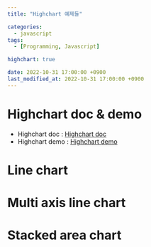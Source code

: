 ```yaml
---
title: "Highchart 예제들"

categories: 
  - javascript
tags:
  - [Programming, Javascript]

highchart: true 

date: 2022-10-31 17:00:00 +0900
last_modified_at: 2022-10-31 17:00:00 +0900
---
```

# Highchart doc & demo
* Highchart doc  : [Highchart doc](https://www.highcharts.com/docs/index, "Highchart doc")
* Highchart demo : [Highchart demo](https://www.highcharts.com/demo, "Highchart demo")

# Line chart

 <div id="highchart_line_sample">
 </div>
 <script>
  Highcharts.chart('highchart_line_sample', {
    title: {
        text: 'U.S Solar Employment Growth by Job Category, 2010-2020'
    },
    subtitle: {
        text: 'Source: <a href="https://irecusa.org/programs/solar-jobs-census/" target="_blank">IREC</a>'
    },
    yAxis: {
        title: {
            text: 'Number of Employees'
        }
    },
    xAxis: {
        accessibility: {
            rangeDescription: 'Range: 2010 to 2020'
        }
    },
    legend: {
        layout: 'vertical',
        align: 'right',
        verticalAlign: 'middle'
    },
    plotOptions: {
        series: {
            label: {
                connectorAllowed: false
            },
            pointStart: 2010
        }
    },
    series: [{
        name: 'Installation & Developers',
        data: [43934, 48656, 65165, 81827, 112143, 142383,
            171533, 165174, 155157, 161454, 154610]
    }, {
        name: 'Manufacturing',
        data: [24916, 37941, 29742, 29851, 32490, 30282,
            38121, 36885, 33726, 34243, 31050]
    }, {
        name: 'Sales & Distribution',
        data: [11744, 30000, 16005, 19771, 20185, 24377,
            32147, 30912, 29243, 29213, 25663]
    }, {
        name: 'Operations & Maintenance',
        data: [null, null, null, null, null, null, null,
            null, 11164, 11218, 10077]
    }, {
        name: 'Other',
        data: [21908, 5548, 8105, 11248, 8989, 11816, 18274,
            17300, 13053, 11906, 10073]
    }],
    responsive: {
        rules: [{
            condition: {
                maxWidth: 500
            },
            chartOptions: {
                legend: {
                    layout: 'horizontal',
                    align: 'center',
                    verticalAlign: 'bottom'
                }
            }
        }]
    }
});
 </script>

# Multi axis line chart

 <div id="highchart_multi_axis_line_sample">
 </div>
 <script>
  Highcharts.chart('highchart_multi_axis_line_sample', {
    title: {
        text: 'Tank pressure, Ship speed, BOG'
    },
    yAxis: [{
        title: {
            text: 'Pressure, mbarg',
            style: {
                color: Highcharts.getOptions().colors[0]
            }
        },
        labels: {
            format: '{value}',
            style: {
                color: Highcharts.getOptions().colors[0]
            }
        }
    },{
    	title: {
            text: 'Ship speed, kt',
            style: {
                color: Highcharts.getOptions().colors[3]
            },
            rotation: 270
        },
    	opposite: true,
      labels: {
            align: 'right',
            format: '{value}',
            style: {
                color: Highcharts.getOptions().colors[3]
            }
        },
    },{
    	title: {
            text: 'M/E load, %',
            style: {
                color: Highcharts.getOptions().colors[2]
            },
            rotation: 270
        },
      opposite: true,
      labels: {
            align: 'right',
            format: '{value}',
            style: {
                color: Highcharts.getOptions().colors[2]
            }
        },
    }],
    xAxis: {
    	type: "category",
      gridLineWidth: 1
    },
    legend: {
        layout: 'horizontal',
        align: 'center',
        verticalAlign: 'bottom'
    },
    plotOptions: {
        series: {
            label: {
                connectorAllowed: false
            },
            marker: {
                enabled: false,
                states: {
                    hover: {
                        enabled: false
                    }
                }
            }
        }
    },
    tooltip: {
        crosshairs: true,
        animation: true,
        shared: true
    },
    series: [{
        name: 'Pressure (predicted)',
        color: Highcharts.getOptions().colors[0],
        yAxis: 0,
        dashStyle: 'dash',
        tooltip: {
            valueSuffix: ' mbarg'
        },
        data: [
            ["22-03-07<br>17:54", 43934], 
            ["22-03-12<br>18:35", 48656], 
            ["22-03-15<br>06:55", 65165], 
            ["22-03-17<br>19:16", 81827], 
            ["22-03-20<br>07:36", 112143], 
            ["22-03-22<br>19:57", 142383],
            ["22-03-25<br>08:17", 171533], 
            ["22-03-27<br>20:38", 165174], 
            ["22-03-30<br>08:59", 155157]
        ]
    }, {
        name: 'Pressure (acture)',
        color: Highcharts.getOptions().colors[0],
        yAxis: 0,
        tooltip: {
            valueSuffix: ' mbarg'
        },
        data: [
            ["22-03-07<br>17:54", 43934], 
            ["22-03-12<br>18:35", 48656], 
            ["22-03-15<br>06:55", 65165], 
            ["22-03-17<br>19:16", 81827], 
            ["22-03-20<br>07:36", 112143], 
            ["22-03-22<br>19:57", null],
            ["22-03-25<br>08:17", null], 
            ["22-03-27<br>20:38", null], 
            ["22-03-30<br>08:59", null]
        ]
    }, {
        name: 'Ship speed (predicted)',
        color: Highcharts.getOptions().colors[3],
        yAxis: 1,
        dashStyle: 'dash',
        tooltip: {
            valueSuffix: ' knot'
        },
        data: [
            ["22-03-07<br>17:54", 24916], 
            ["22-03-12<br>18:35", 37941], 
            ["22-03-15<br>06:55", 29742], 
            ["22-03-17<br>19:16", 29851], 
            ["22-03-20<br>07:36", 32490], 
            ["22-03-22<br>19:57", 30282],
            ["22-03-25<br>08:17", 38121], 
            ["22-03-27<br>20:38", 36885], 
            ["22-03-30<br>08:59", 33726]
        ]
    }, {
        name: 'Ship speed (actural)',
        color: Highcharts.getOptions().colors[3],
        yAxis: 1,
        tooltip: {
            valueSuffix: ' knot'
        },
        data: [
            ["22-03-07<br>17:54", 24916], 
            ["22-03-12<br>18:35", 37941], 
            ["22-03-15<br>06:55", 29742], 
            ["22-03-17<br>19:16", 29851], 
            ["22-03-20<br>07:36", 32490], 
            ["22-03-22<br>19:57", null],
            ["22-03-25<br>08:17", null], 
            ["22-03-27<br>20:38", null], 
            ["22-03-30<br>08:59", null]
        ]
    }, {
        name: 'M/E load % (predicted)',
        color: Highcharts.getOptions().colors[2],
        yAxis: 2,
        dashStyle: 'dash',
        tooltip: {
            valueSuffix: ' %'
        },
        data: [
            ["22-03-07<br>17:54", 11744], 
            ["22-03-12<br>18:35", 30000], 
            ["22-03-15<br>06:55", 16005], 
            ["22-03-17<br>19:16", 19771], 
            ["22-03-20<br>07:36", 20185], 
            ["22-03-22<br>19:57", 24377],
            ["22-03-25<br>08:17", 32147], 
            ["22-03-27<br>20:38", 30912], 
            ["22-03-30<br>08:59", 29243]
        ]
    }, {
        name: 'M/E load % (actual)',
        color: Highcharts.getOptions().colors[2],
        yAxis: 2,
        tooltip: {
            valueSuffix: ' %'
        },
        data: [
            ["22-03-07<br>17:54", 11744], 
            ["22-03-12<br>18:35", 30000], 
            ["22-03-15<br>06:55", 16005], 
            ["22-03-17<br>19:16", 19771], 
            ["22-03-20<br>07:36", 20185], 
            ["22-03-22<br>19:57", null],
            ["22-03-25<br>08:17", null], 
            ["22-03-27<br>20:38", null], 
            ["22-03-30<br>08:59", null]
        ]
    }],
    responsive: {
        rules: [{
            condition: {
                maxWidth: 500
            },
            chartOptions: {
                legend: {
                    layout: 'horizontal',
                    align: 'center',
                    verticalAlign: 'bottom'
                }
            }
        }]
    }
});
 </script>

# Stacked area chart

 <div id="highchart_stacked_area_sample">
 </div>
 <script>
Highcharts.chart('highchart_stacked_area_sample', {
    title: {
        text: 'BOG usage'
    },
    chart: {
        type: 'area'
    },
    yAxis: {
        title: {
            text: 'Mass flow, kg/h'
        }
    },
    tooltip: {
        crosshairs: true,
        animation: true,
        shared: true,
        headerFormat: '<span style="font-size:12px"><b>{point.key}</b></span><br>'
    },
    legend: {
    		enabled: false
    },
    plotOptions: {
        series: {
            marker: {
                enabled: false
            },
            type: 'area',
        },
        area: {
            stacking: 'normal',
            lineColor: '#666666',
            lineWidth: 1,
            marker: {
                lineWidth: 1,
                lineColor: '#666666',
                enabled: false,
                states: {
                    hover: {
                        enabled: false
                    }
                }
            }
        }
    },
    series: [{
        name: 'BOG (predicted)',
        type: 'line',
        lineWidth: 5,
        dashStyle: 'dash',
        color: Highcharts.getOptions().colors[5],
        data: [2000, 2050, 2110, 2050, 1950, 2100, 1850, 1920, 2300, 2350]
    }, {
        name: 'BOG (actual)',
        type: 'line',
        lineWidth: 5,
        color: Highcharts.getOptions().colors[5],
        data: [2000, 2050, 2110, 2050, 1950, null, null, null, null, null]
    }, {
        name: 'LDC_GCU',
        type: 'area',
        color: Highcharts.getOptions().colors[7],
        data: [0, 0, 0, 10, 50, 1100, 1150, 900, 0, 0]
    }, {
        name: 'LDC_Engine',
        type: 'area',
        color: Highcharts.getOptions().colors[6],
        data: [2000, 2050, 2100, 2040, 1900, 1000, 700, 1020, 2300, 2350]
    }]
});
 </script>